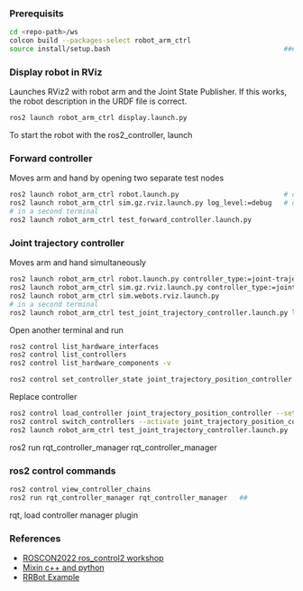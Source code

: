 ### Prerequisits

```sh
cd <repo-path>/ws
colcon build --packages-select robot_arm_ctrl
source install/setup.bash                                           ### always execute in new terminal
```

### Display robot in RViz

Launches RViz2 with robot arm and the Joint State Publisher.
If this works, the robot description in the URDF file is correct.

```sh
ros2 launch robot_arm_ctrl display.launch.py
```

To start the robot with the ros2_controller, launch

### Forward controller

Moves arm and hand by opening two separate test nodes

```sh
ros2 launch robot_arm_ctrl robot.launch.py                          # default: controller_type:=forward
ros2 launch robot_arm_ctrl sim.gz.rviz.launch.py log_level:=debug   # default: log_level:=info
# in a second terminal
ros2 launch robot_arm_ctrl test_forward_controller.launch.py
```

### Joint trajectory controller

Moves arm and hand simultaneously

```sh
ros2 launch robot_arm_ctrl robot.launch.py controller_type:=joint-trajectory log_level:=info
ros2 launch robot_arm_ctrl sim.gz.rviz.launch.py controller_type:=joint-trajectory log_level:=info
ros2 launch robot_arm_ctrl sim.webots.rviz.launch.py
# in a second terminal
ros2 launch robot_arm_ctrl test_joint_trajectory_controller.launch.py log_level:=info
```

Open another terminal and run

```sh
ros2 control list_hardware_interfaces
ros2 control list_controllers
ros2 control list_hardware_components -v

ros2 control set_controller_state joint_trajectory_position_controller active
```

Replace controller

```sh
ros2 control load_controller joint_trajectory_position_controller --set-state inactive
ros2 control switch_controllers --activate joint_trajectory_position_controller --deactivate forward_position_controller
ros2 launch robot_arm_ctrl test_joint_trajectory_controller.launch.py
```


ros2 run rqt_controller_manager rqt_controller_manager

### ros2 control commands

```sh
ros2 control view_controller_chains
ros2 run rqt_controller_manager rqt_controller_manager   ##
```

rqt, load controller manager plugin

### References

- [ROSCON2022 ros_control2 workshop](https://github.com/ros-controls/roscon2022_workshop)
- [Mixin c++ and python](https://roboticsbackend.com/ros2-package-for-both-python-and-cpp-nodes/)
- [RRBot Example](https://control.ros.org/master/doc/ros2_control_demos/example_1/doc/userdoc.html)